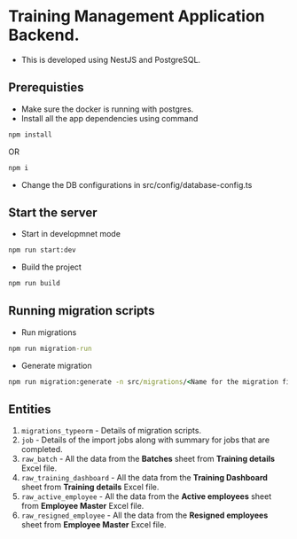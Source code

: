 # Training Management Application Backend.

- This is developed using NestJS and PostgreSQL.

## Prerequisties

- Make sure the docker is running with postgres.
- Install all the app dependencies using command

```cmd
npm install
```

OR

```cmd
npm i
```

- Change the DB configurations in src/config/database-config.ts

## Start the server

- Start in developmnet mode

```cmd
npm run start:dev
```

- Build the project

```cmd
npm run build
```

## Running migration scripts

- Run migrations

```cmd
npm run migration-run
```

- Generate migration

```cmd
npm run migration:generate -n src/migrations/<Name for the migration file>
```

## Entities

1. `migrations_typeorm` - Details of migration scripts.
2. `job` - Details of the import jobs along with summary for jobs that are completed.
3. `raw_batch` - All the data from the **Batches** sheet from **Training details** Excel file.
4. `raw_training_dashboard` - All the data from the **Training Dashboard** sheet from **Training details** Excel file.
5. `raw_active_employee` - All the data from the **Active employees** sheet from **Employee Master** Excel file.
6. `raw_resigned_employee` - All the data from the **Resigned employees** sheet from **Employee Master** Excel file.

